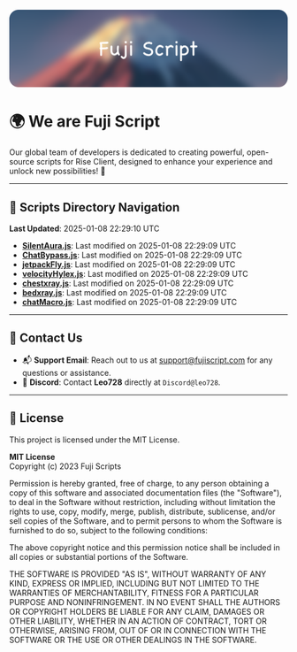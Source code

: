 ![Banner](.github/b.webp)

# 🌍 **We are Fuji Script**

Our global team of developers is dedicated to creating powerful, open-source scripts for Rise Client, designed to enhance your experience and unlock new possibilities! 🌟

---
<!-- SCRIPTS_NAVIGATION_START -->
## 📂 **Scripts Directory Navigation**

**Last Updated**: 2025-01-08 22:29:10 UTC

- **[SilentAura.js](scripts/SilentAura.js)**: Last modified on 2025-01-08 22:29:09 UTC
- **[ChatBypass.js](scripts/ChatBypass.js)**: Last modified on 2025-01-08 22:29:09 UTC
- **[jetpackFly.js](scripts/jetpackFly.js)**: Last modified on 2025-01-08 22:29:09 UTC
- **[velocityHylex.js](scripts/velocityHylex.js)**: Last modified on 2025-01-08 22:29:09 UTC
- **[chestxray.js](scripts/chestxray.js)**: Last modified on 2025-01-08 22:29:09 UTC
- **[bedxray.js](scripts/bedxray.js)**: Last modified on 2025-01-08 22:29:09 UTC
- **[chatMacro.js](scripts/chatMacro.js)**: Last modified on 2025-01-08 22:29:09 UTC

<!-- SCRIPTS_NAVIGATION_END -->

---

## 💬 **Contact Us**  
- 📬 **Support Email**: Reach out to us at [support@fujiscript.com](mailto:support@fujiscript.com) for any questions or assistance.  
- 💬 **Discord**: Contact **Leo728** directly at `Discord@leo728`.

---

## 📜 **License**

This project is licensed under the MIT License.  

**MIT License**  
Copyright (c) 2023 Fuji Scripts  

Permission is hereby granted, free of charge, to any person obtaining a copy of this software and associated documentation files (the "Software"), to deal in the Software without restriction, including without limitation the rights to use, copy, modify, merge, publish, distribute, sublicense, and/or sell copies of the Software, and to permit persons to whom the Software is furnished to do so, subject to the following conditions:  

The above copyright notice and this permission notice shall be included in all copies or substantial portions of the Software.  

THE SOFTWARE IS PROVIDED "AS IS", WITHOUT WARRANTY OF ANY KIND, EXPRESS OR IMPLIED, INCLUDING BUT NOT LIMITED TO THE WARRANTIES OF MERCHANTABILITY, FITNESS FOR A PARTICULAR PURPOSE AND NONINFRINGEMENT. IN NO EVENT SHALL THE AUTHORS OR COPYRIGHT HOLDERS BE LIABLE FOR ANY CLAIM, DAMAGES OR OTHER LIABILITY, WHETHER IN AN ACTION OF CONTRACT, TORT OR OTHERWISE, ARISING FROM, OUT OF OR IN CONNECTION WITH THE SOFTWARE OR THE USE OR OTHER DEALINGS IN THE SOFTWARE.  
